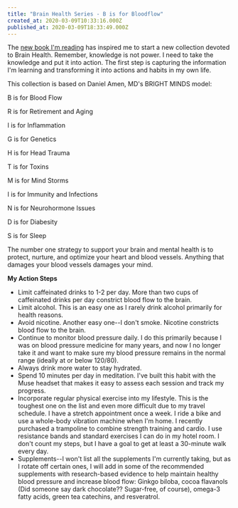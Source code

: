 ```yaml
---
title: "Brain Health Series - B is for Bloodflow"
created_at: 2020-03-09T10:33:16.000Z
published_at: 2020-03-09T18:33:49.000Z
---
```

The [new book I'm reading](https://cowriters.app/words/the-end-of-mental-illness-378135e63c2aab49f9) has inspired me to start a new collection devoted to Brain Health. Remember, knowledge is not power. I need to take the knowledge and put it into action. The first step is capturing the information I'm learning and transforming it into actions and habits in my own life.

This collection is based on Daniel Amen, MD's BRIGHT MINDS model:

B is for Blood Flow

R is for Retirement and Aging

I is for Inflammation

G is for Genetics

H is for Head Trauma

T is for Toxins

M is for Mind Storms

I is for Immunity and Infections

N is for Neurohormone Issues

D is for Diabesity

S is for Sleep

The number one strategy to support your brain and mental health is to protect, nurture, and optimize your heart and blood vessels. Anything that damages your blood vessels damages your mind.

**My Action Steps**

*   Limit caffeinated drinks to 1-2 per day. More than two cups of caffeinated drinks per day constrict blood flow to the brain.
*   Limit alcohol. This is an easy one as I rarely drink alcohol primarily for health reasons. 
*   Avoid nicotine. Another easy one--I don't smoke. Nicotine constricts blood flow to the brain.
*   Continue to monitor blood pressure daily. I do this primarily because I was on blood pressure medicine for many years, and now I no longer take it and want to make sure my blood pressure remains in the normal range (ideally at or below 120/80).
*   Always drink more water to stay hydrated.
*   Spend 10 minutes per day in meditation. I've built this habit with the Muse headset that makes it easy to assess each session and track my progress.
*   Incorporate regular physical exercise into my lifestyle. This is the toughest one on the list and even more difficult due to my travel schedule. I have a stretch appointment once a week. I ride a bike and use a whole-body vibration machine when I'm home. I recently purchased a trampoline to combine strength training and cardio. I use resistance bands and standard exercises I can do in my hotel room. I don't count my steps, but I have a goal to get at least a 30-minute walk every day.
*   Supplements--I won't list all the supplements I'm currently taking, but as I rotate off certain ones, I will add in some of the recommended supplements with research-based evidence to help maintain healthy blood pressure and increase blood flow: Ginkgo biloba, cocoa flavanols (Did someone say dark chocolate?? Sugar-free, of course), omega-3 fatty acids, green tea catechins, and resveratrol.
